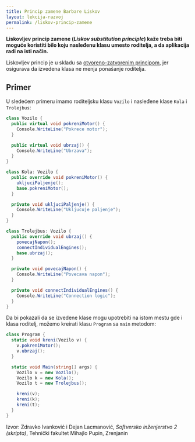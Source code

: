 ```yaml
---
title: Princip zamene Barbare Liskov
layout: lekcija-razvoj
permalink: /liskov-princip-zamene
---
```


**Liskovljev princip zamene (*Liskov substitution principle*) kaže treba biti moguće koristiti bilo koju nasleđenu klasu umesto roditelja, a da aplikacija radi na isti način.**

Liskovljev princip je u skladu sa [otvoreno-zatvorenim principom](/otvoren-zatvoren-princip), jer osigurava da izvedena klasa ne menja ponašanje roditelja.

## Primer

U sledećem primeru imamo roditeljsku klasu `Vozilo` i nasleđene klase `Kola` i `Trolejbus`:

```cs
class Vozilo {
  public virtual void pokreniMotor() {
    Console.WriteLine("Pokrece motor");
  }

  public virtual void ubrzaj() {
    Console.WriteLine("Ubrzava");
  }
}

class Kola: Vozilo {
  public override void pokreniMotor() {
    ukljuciPaljenje();
    base.pokreniMotor();
  }

  private void ukljuciPaljenje() {
    Console.WriteLine("Ukljucuje paljenje");
  }
}

class Trolejbus: Vozilo {
  public override void ubrzaj() {
    povecajNapon();
    connectIndividualEngines();
    base.ubrzaj();
  }

  private void povecajNapon() {
    Console.WriteLine("Povecava napon");
  }

  private void connectIndividualEngines() {
    Console.WriteLine("Connection logic");
  }
}
```

Da bi pokazali da se izvedene klase mogu upotrebiti na istom mestu gde i klasa roditelj, možemo kreirati klasu `Program` sa `main` metodom:

```cs
class Program {
  static void kreni(Vozilo v) {
    v.pokreniMotor();
    v.ubrzaj();
  }

  static void Main(string[] args) {
    Vozilo v = new Vozilo();
    Vozilo k = new Kola();
    Vozilo t = new Trolejbus();

    kreni(v);
    kreni(k);
    kreni(t);
  }
}
```


Izvor: Zdravko Ivanković i Dejan Lacmanović, *Softversko inženjerstvo 2 (skripta)*, Tehnički fakultet Mihajlo Pupin, Zrenjanin
